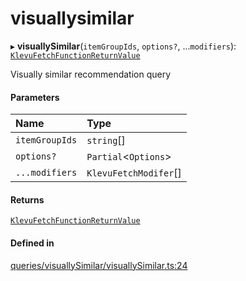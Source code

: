# visuallysimilar
      
▸ **visuallySimilar**(`itemGroupIds`, `options?`, ...`modifiers`): [`KlevuFetchFunctionReturnValue`](klevufetchfunctionreturnvalue.md)

Visually similar recommendation query

#### Parameters

| Name | Type |
| :------ | :------ |
| `itemGroupIds` | `string`[] |
| `options?` | `Partial`<`Options`\> |
| `...modifiers` | `KlevuFetchModifer`[] |

#### Returns

[`KlevuFetchFunctionReturnValue`](klevufetchfunctionreturnvalue.md)

#### Defined in

[queries/visuallySimilar/visuallySimilar.ts:24](https://github.com/klevultd/frontend-sdk/blob/1b37b18/packages/klevu-core/src/queries/visuallySimilar/visuallySimilar.ts#L24)

